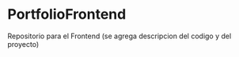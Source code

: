 # PortfolioFrontend
Repositorio para el Frontend
(se agrega  descripcion del codigo y del proyecto)
